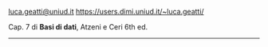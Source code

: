 luca.geatti@uniud.it
https://users.dimi.uniud.it/~luca.geatti/

Cap. 7 di **Basi di dati**, Atzeni e Ceri 6th ed. 

---


